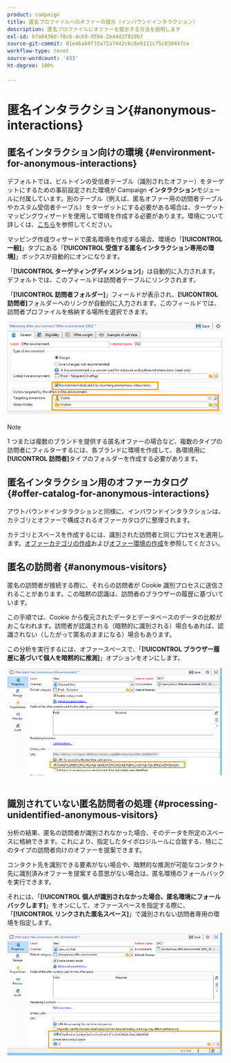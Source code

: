 ```yaml
---
product: campaign
title: 匿名プロファイルへのオファーの提示（インバウンドインタラクション）
description: 匿名プロファイルにオファーを提示する方法を説明します
exl-id: b7a04360-f8c6-4c69-9594-2b44d3f819b7
source-git-commit: 81e46ab0f33a72a7442c6c8e0111cf5c830447ce
workflow-type: tm+mt
source-wordcount: '433'
ht-degree: 100%

---
```


# 匿名インタラクション{#anonymous-interactions}

## 匿名インタラクション向けの環境 {#environment-for-anonymous-interactions}

デフォルトでは、ビルトインの受信者テーブル（識別されたオファー）をターゲットにするための事前設定された環境が Campaign **インタラクション**&#x200B;モジュールに付属しています。別のテーブル（例えば、匿名オファー用の訪問者テーブルやカスタム受信者テーブル）をターゲットにする必要がある場合は、ターゲットマッピングウィザードを使用して環境を作成する必要があります。環境について詳しくは、[こちら](interaction-env.md)を参照してください。

マッピング作成ウィザードで匿名環境を作成する場合、環境の「**[!UICONTROL 一般]**」タブにある「**[!UICONTROL 受信する匿名インタラクション専用の環境]**」ボックスが自動的にオンになります。

「**[!UICONTROL ターゲティングディメンション]**」は自動的に入力されます。デフォルトでは、このフィールドは訪問者テーブルにリンクされます。

「**[!UICONTROL 訪問者フォルダー]**」フィールドが表示され、**[!UICONTROL 訪問者]**&#x200B;フォルダーへのリンクが自動的に入力されます。このフィールドでは、訪問者プロファイルを格納する場所を選択できます。

![](assets/anonymous_environment_option.png)

>[!NOTE]
>
>1 つまたは複数のブランドを提供する匿名オファーの場合など、複数のタイプの訪問者にフィルターするには、各ブランドに環境を作成して、各環境用に&#x200B;**[!UICONTROL 訪問者]**&#x200B;タイプのフォルダーを作成する必要があります。

## 匿名インタラクション用のオファーカタログ {#offer-catalog-for-anonymous-interactions}

アウトバウンドインタラクションと同様に、インバウンドインタラクションは、カテゴリとオファーで構成されるオファーカタログに整理されます。

カテゴリとスペースを作成するには、識別された訪問者と同じプロセスを適用します。[オファーカテゴリの作成](interaction-offer-catalog.md#creating-offer-categories)および[オファー環境の作成](interaction-env.md#creating-an-offer-environment)を参照してください。

## 匿名の訪問者 {#anonymous-visitors}

匿名の訪問者が接続する際に、それらの訪問者が Cookie 識別プロセスに送信されることがあります。この暗黙の認識は、訪問者のブラウザーの履歴に基づいています。

この手順では、Cookie から復元されたデータとデータベースのデータの比較がおこなわれます。訪問者が認識される（暗黙的に識別される）場合もあれば、認識されない（したがって匿名のままになる）場合もあります。

この分析を実行するには、オファースペースで、「**[!UICONTROL ブラウザー履歴に基づいて個人を暗黙的に推測]**」オプションをオンにします。

![](assets/identification_anonymous_visitors.png)

## 識別されていない匿名訪問者の処理 {#processing-unidentified-anonymous-visitors}

分析の結果、匿名の訪問者が識別されなかった場合、そのデータを所定のスペースに格納できます。これにより、指定したタイポロジルールに合致する、特にこのタイプの訪問者向けのオファーを提案できます。

コンタクト先を識別できる要素がない場合や、暗黙的な推測が可能なコンタクト先に識別済みオファーを提案する意思がない場合は、匿名環境のフォールバックを実行できます。

それには、「**[!UICONTROL 個人が識別されなかった場合、匿名環境にフォールバックします]**」をオンにして、オファースペースを指定する際に、「**[!UICONTROL リンクされた匿名スペース]**」で識別されない訪問者専用の環境を指定します。

![](assets/anonymous_to_anonymous_environment.png)
